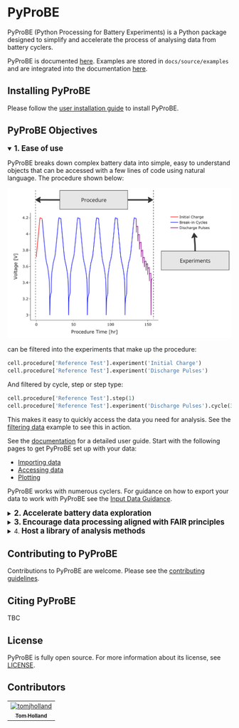 # PyProBE
PyProBE (Python Processing for Battery Experiments) is a Python package designed to simplify and accelerate the process of analysing data from 
battery cyclers.

PyProBE is documented [here](https://congenial-adventure-mz797n5.pages.github.io). Examples are stored in ```docs/source/examples``` and are integrated into the documentation [here](https://imperialcollegelondon.github.io/PyProBE/examples/examples.html).

## Installing PyProBE
Please follow the [user installation guide](https://imperialcollegelondon.github.io/PyProBE/user_guide/installation.html) to install PyProBE.

## PyProBE Objectives
<details open>
<summary><strong style="font-size: 1.2em;">1. Ease of use</strong></summary>
        
PyProBE breaks down complex battery data into simple, easy to understand objects 
that can be accessed with a few lines of code using natural language. The 
procedure shown below:

![Procedures and experiments](./docs/source/user_guide/images/Procedures_and_experiments.jpg)

can be filtered into the experiments that make up the procedure:

```python
cell.procedure['Reference Test'].experiment('Initial Charge')
cell.procedure['Reference Test'].experiment('Discharge Pulses')
```
And filtered by cycle, step or step type:

```python
cell.procedure['Reference Test'].step(1)
cell.procedure['Reference Test'].experiment('Discharge Pulses').cycle(3).discharge(0)
```

This makes it easy to quickly access the data you need for analysis. See the [filtering data](https://imperialcollegelondon.github.io/PyProBE/examples/filtering-data.html) example to see this in action.

See the [documentation](https://congenial-adventure-mz797n5.pages.github.io) for a detailed user guide. Start with the following pages to get PyProBE set up with your data:
- [Importing data](https://imperialcollegelondon.github.io/PyProBE/user_guide/importing_data.html)
- [Accessing data](https://imperialcollegelondon.github.io/PyProBE/user_guide/accessing_data.html)
- [Plotting](https://imperialcollegelondon.github.io/PyProBE/user_guide/plotting.html)

PyProBE works with numerous cyclers. For guidance on how to export your data to work with PyProBE see the [Input Data Guidance](https://imperialcollegelondon.github.io/PyProBE/user_guide/input_data_guidance.html).
</details>

<details>
<summary><strong style="font-size: 1.2em;">2. Accelerate battery data exploration</strong></summary>

PyProBE has a built-in [plotting](https://imperialcollegelondon.github.io/PyProBE/api/pyprobe.plot.html) module for fast and flexible visualisation of battery data. It also includes a graphical user interface (GUI) 
for exploring data interactively, with almost no code. Run the 
[getting started](./docs/source/examples/getting-started.ipynb) example locally to try the GUI.

![PyProBE Dashboard](./docs/source/user_guide/images/Dashboard.png)

PyProBE is fast! Built on [Polars](https://docs.pola.rs/) dataframes, PyProBE 
out-performs manual filtering with Pandas and stores data efficiently in Parquet files:

![PyProBE performance](./docs/source/user_guide/images/execution_time.png)
</details>

<details>
<summary><strong style="font-size: 1.2em;">3. Encourage data processing aligned with FAIR principles</strong></summary>

PyProBE is designed to encourage good practice for storing and processing data PyProBE 
requires a README file to sit alongside your experimental data which is:
    
**Human readable:** Sits alongside your data to allow others to quickly understand your experimental
procedure.

**Computer readable:** Simplifies the PyProBE backend, maximises flexibility to different input data and
makes the setup process fast and intuitive for new data.

![README file](./docs/source/user_guide/images/Readme.jpg)

See the [guidance](https://imperialcollegelondon.github.io/PyProBE/user_guide/writing_a_readme_file.html) for writing README files for your
experiments.
</details>

<details>
<summary>4. <strong style="font-size: 1.2em;">Host a library of analysis methods</strong></summary>

PyProBE's [analysis](https://imperialcollegelondon.github.io/PyProBE/api/pyprobe.analysis.html) module contains classes and methods to
perform further analysis of battery data. It is designed to maintain compatibility 
with the PyProBE data format and plotting tools while ensuring functions are simply 
defined, portable and tested.

The currently implemented analysis methods includes:

- Summarise pulsing experiments with resistance information from each pulse
- Summarise cycling experiments with SOH quantification for each cycle
- Differentiation of any quantity
    - Finite-difference based method
    - Level Evaluation ANalysis method
- Data smoothing
    - Level-based method
    - Spline fitting
    - Savitzky-Golay filtering
- Degradation mode analysis
    - Curve fitting to pseudo-OCV, Incremental Capacity Analysis (ICA) or Differential Voltage Analysis (DVA) curves
    - Charge/discharge pseudo-OCV curve averaging for resistance compensation

It is easy to contribute to the analysis module. See the [developer guide](https://imperialcollegelondon.github.io/PyProBE/developer_guide/contributing_to_the_analysis_module.html)
and [contributing guidelines](CONTRIBUTING.md).
</details>

## Contributing to PyProBE

Contributions to PyProBE are welcome. Please see the [contributing guidelines](CONTRIBUTING.md).

## Citing PyProBE

TBC


## License

PyProBE is fully open source. For more information about its license, see [LICENSE](LICENSE.md).


## Contributors
<!-- readme: contributors -start -->
<table>
<tr>
    <td align="center">
        <a href="https://github.com/tomjholland">
            <img src="https://avatars.githubusercontent.com/u/137503955?v=4" width="100;" alt="tomjholland"/>
            <br />
            <sub><b>Tom Holland</b></sub>
        </a>
    </td></tr>
</table>
<!-- readme: contributors -end -->

